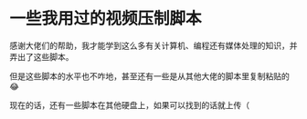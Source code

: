 # 一些我用过的视频压制脚本
感谢大佬们的帮助，我才能学到这么多有关计算机、编程还有媒体处理的知识，并弄出了这些脚本。

但是这些脚本的水平也不咋地，甚至还有一些是从其他大佬的脚本里复制粘贴的😂

现在的话，还有一些脚本在其他硬盘上，如果可以找到的话就上传（
